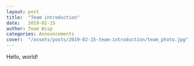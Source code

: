 ```yaml
---
layout: post
title:  "Team introduction"
date:   2019-02-15
author: Team Wisp
categories: Announcements
cover:  "/assets/posts/2019-02-15-team-introduction/team_photo.jpg"
---
```


Hello, world!